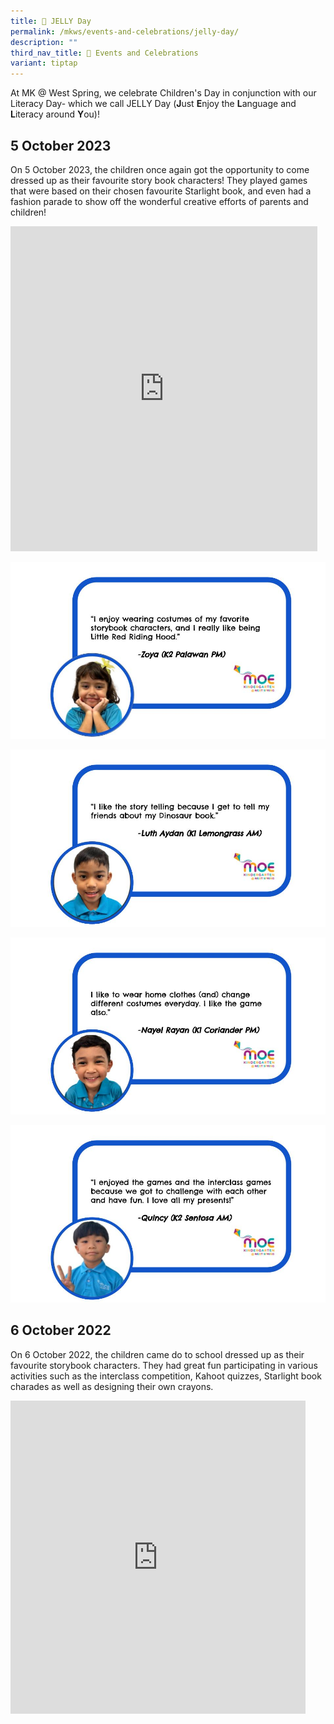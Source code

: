 ```yaml
---
title: 📖 JELLY Day
permalink: /mkws/events-and-celebrations/jelly-day/
description: ""
third_nav_title: 🎉 Events and Celebrations
variant: tiptap
---
```

At MK @ West Spring, we celebrate Children's Day in conjunction with our Literacy Day- which we call JELLY Day (**J**ust **E**njoy the **L**anguage and **L**iteracy around **Y**ou)!

## 5 October 2023

On 5 October 2023, the children once again got the opportunity to come dressed up as their favourite story book characters! They played games that were based on their chosen favourite Starlight book, and even had a fashion parade to show off the wonderful creative efforts of parents and children!

<iframe src="https://docs.google.com/presentation/d/e/2PACX-1vTxat45URwrq-QvwmMouWf4UuD5bKfGExtAr95MzsYvSUMnZNukxH_-4PD0bp_la0HNElLfEWRdxBmq/embed?start=true&amp;loop=true&amp;delayms=5000" frameborder="0" width="491" height="520" allowfullscreen="true"></iframe>

![](/images/MK/Event%20Reflections/Children's%20Day%202023/reflection%20for%20ws%20website%20(jelly%20day%20celebration%202023)%20(1).jpg)

![](/images/MK/Event%20Reflections/Children's%20Day%202023/reflection%20for%20ws%20website%20(jelly%20day%20celebration%202023)%20(2).jpg)

![](/images/MK/Event%20Reflections/Children's%20Day%202023/reflection%20for%20ws%20website%20(jelly%20day%20celebration%202023)%20(3).jpg)

![](/images/MK/Event%20Reflections/Children's%20Day%202023/reflection%20for%20ws%20website%20(jelly%20day%20celebration%202023).jpg)

## 6 October 2022

On 6 October 2022, the children came do to school dressed up as their favourite storybook characters. They had great fun participating in various activities such as the interclass competition, Kahoot quizzes, Starlight book charades as well as designing their own crayons.

<iframe src="https://docs.google.com/presentation/d/e/2PACX-1vSbIprHCtNkQc9kIgPej1G1rEkd5zLJtWcIirQU9G2SI_wXoFhohJr2T949MFOsmpeetuchpnueV0cn/embed?start=true&amp;loop=true&amp;delayms=3000" frameborder="0" width="472" height="501" allowfullscreen="true"></iframe>